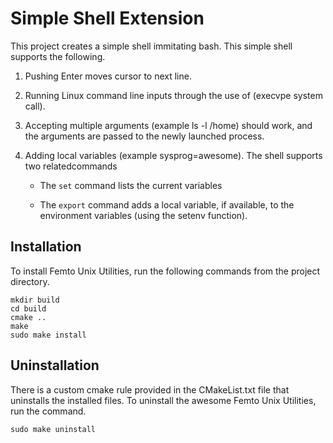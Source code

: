 # Simple Shell Extension

This project creates a simple shell immitating bash. This simple shell supports the following.

1. Pushing Enter moves cursor to next line.

2. Running Linux command line inputs through the use of (execvpe system call). 

3. Accepting multiple arguments (example ls -l /home) should work, and the arguments are passed to the newly launched process. 

4. Adding local variables (example sysprog=awesome). The shell supports two relatedcommands

    - The `set` command lists the current variables

    - The `export` command adds a local variable, if available, to the environment variables (using the setenv function).
    

## Installation

To install Femto Unix Utilities, run the following commands from the project directory.

```
mkdir build
cd build
cmake ..
make
sudo make install
```

## Uninstallation 

There is a custom cmake rule provided in the CMakeList.txt file that uninstalls the installed files. To uninstall the awesome Femto Unix Utilities, run the command.

```
sudo make uninstall
```
